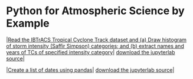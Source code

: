 Python for Atmospheric Science by Example
========================================




|[Read the IBTrACS Tropical Cyclone Track dataset and (a) Draw histogram of storm intensity (Saffir Simpson) categories; and (b) extract names and years of TCs of specified intensity category](ibtracs/histogram_TC_intensity.ipynb)| [download the jupyterlab source](ibtracs/histogram_TC_intensity.ipynb)|


|[Create a list of dates using pandas](dates/list_of_dates.ipynb)| [download the jupyterlab source](dates/list_of_dates.ipynb)|
